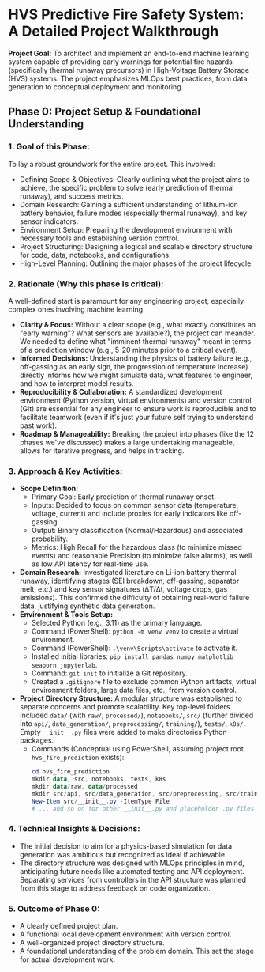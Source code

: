 # HVS Predictive Fire Safety System: A Detailed Project Walkthrough

**Project Goal:** To architect and implement an end-to-end machine learning system capable of providing early warnings for potential fire hazards (specifically thermal runaway precursors) in High-Voltage Battery Storage (HVS) systems. The project emphasizes MLOps best practices, from data generation to conceptual deployment and monitoring.

## Phase 0: Project Setup & Foundational Understanding

### 1. Goal of this Phase:
To lay a robust groundwork for the entire project. This involved:
* Defining Scope & Objectives: Clearly outlining what the project aims to achieve, the specific problem to solve (early prediction of thermal runaway), and success metrics.
* Domain Research: Gaining a sufficient understanding of lithium-ion battery behavior, failure modes (especially thermal runaway), and key sensor indicators.
* Environment Setup: Preparing the development environment with necessary tools and establishing version control.
* Project Structuring: Designing a logical and scalable directory structure for code, data, notebooks, and configurations.
* High-Level Planning: Outlining the major phases of the project lifecycle.

### 2. Rationale (Why this phase is critical):
A well-defined start is paramount for any engineering project, especially complex ones involving machine learning.
* **Clarity & Focus:** Without a clear scope (e.g., what exactly constitutes an "early warning"? What sensors are available?), the project can meander. We needed to define what "imminent thermal runaway" meant in terms of a prediction window (e.g., 5-20 minutes prior to a critical event).
* **Informed Decisions:** Understanding the physics of battery failure (e.g., off-gassing as an early sign, the progression of temperature increase) directly informs how we might simulate data, what features to engineer, and how to interpret model results.
* **Reproducibility & Collaboration:** A standardized development environment (Python version, virtual environments) and version control (Git) are essential for any engineer to ensure work is reproducible and to facilitate teamwork (even if it's just your future self trying to understand past work).
* **Roadmap & Manageability:** Breaking the project into phases (like the 12 phases we've discussed) makes a large undertaking manageable, allows for iterative progress, and helps in tracking.

### 3. Approach & Key Activities:
* **Scope Definition:**
    * Primary Goal: Early prediction of thermal runaway onset.
    * Inputs: Decided to focus on common sensor data (temperature, voltage, current) and include proxies for early indicators like off-gassing.
    * Output: Binary classification (Normal/Hazardous) and associated probability.
    * Metrics: High Recall for the hazardous class (to minimize missed events) and reasonable Precision (to minimize false alarms), as well as low API latency for real-time use.
* **Domain Research:** Investigated literature on Li-ion battery thermal runaway, identifying stages (SEI breakdown, off-gassing, separator melt, etc.) and key sensor signatures (ΔT/Δt, voltage drops, gas emissions). This confirmed the difficulty of obtaining real-world failure data, justifying synthetic data generation.
* **Environment & Tools Setup:**
    * Selected Python (e.g., 3.11) as the primary language.
    * Command (PowerShell): `python -m venv venv` to create a virtual environment.
    * Command (PowerShell): `.\venv\Scripts\activate` to activate it.
    * Installed initial libraries: `pip install pandas numpy matplotlib seaborn jupyterlab`.
    * Command: `git init` to initialize a Git repository.
    * Created a `.gitignore` file to exclude common Python artifacts, virtual environment folders, large data files, etc., from version control.
* **Project Directory Structure:** A modular structure was established to separate concerns and promote scalability. Key top-level folders included `data/` (with `raw/`, `processed/`), `notebooks/`, `src/` (further divided into `api/`, `data_generation/`, `preprocessing/`, `training/`), `tests/`, `k8s/`. Empty `__init__.py` files were added to make directories Python packages.
    * Commands (Conceptual using PowerShell, assuming project root `hvs_fire_prediction` exists):
        ```powershell
        cd hvs_fire_prediction
        mkdir data, src, notebooks, tests, k8s
        mkdir data/raw, data/processed
        mkdir src/api, src/data_generation, src/preprocessing, src/training
        New-Item src/__init__.py -ItemType File
        # ... and so on for other __init__.py and placeholder .py files
        ```

### 4. Technical Insights & Decisions:
* The initial decision to aim for a physics-based simulation for data generation was ambitious but recognized as ideal if achievable.
* The directory structure was designed with MLOps principles in mind, anticipating future needs like automated testing and API deployment. Separating services from controllers in the API structure was planned from this stage to address feedback on code organization.

### 5. Outcome of Phase 0:
* A clearly defined project plan.
* A functional local development environment with version control.
* A well-organized project directory structure.
* A foundational understanding of the problem domain.
This set the stage for actual development work.
